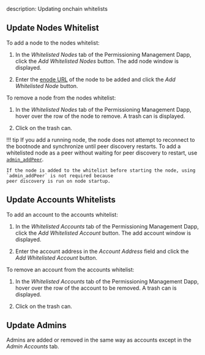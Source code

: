 description: Updating onchain whitelists
<!--- END of page meta data -->

## Update Nodes Whitelist  

To add a node to the nodes whitelist: 

1. In the _Whitelisted Nodes_ tab of the Permissioning Management Dapp, click the _Add Whitelisted Nodes_
   button. The add node window is displayed.

2. Enter the [enode URL](../../Concepts/Node-Keys.md#enode-url) of the node to be added and click 
the _Add Whitelisted Node_ button. 

To remove a node from the nodes whitelist: 

1. In the _Whitelisted Nodes_ tab of the Permissioning Management Dapp, hover over the row of the node to remove. 
A trash can is displayed. 

1. Click on the trash can.  

!!! tip
    If you add a running node, the node does not attempt to reconnect to the bootnode and synchronize until 
    peer discovery restarts.  To add a whitelisted node as a peer without waiting for peer discovery to restart, use [`admin_addPeer`](../../Reference/API-Methods.md#admin_addpeer). 

    If the node is added to the whitelist before starting the node, using `admin_addPeer` is not required because
    peer discovery is run on node startup. 
    
## Update Accounts Whitelists 

To add an account to the accounts whitelist: 

1. In the _Whitelisted Accounts_ tab of the Permissioning Management Dapp, click the _Add Whitelisted Account_
 button. The add account window is displayed. 

1. Enter the account address in the _Account Address_ field and click the _Add Whitelisted Account_ button. 

To remove an account from the accounts whitelist: 

1. In the _Whitelisted Accounts_ tab of the Permissioning Management Dapp, hover over the 
row of the account to be removed. A trash can is displayed. 

1. Click on the trash can.     

## Update Admins 

Admins are added or removed in the same way as accounts except in the _Admin Accounts_ tab.  
